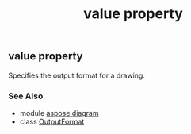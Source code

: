 ﻿---
title: value property
second_title: Aspose.Diagram for Python via .NET API References
description: 
type: docs
weight: 40
url: /python-net/aspose.diagram/outputformat/value/
is_root: false
---

## value property


Specifies the output format for a drawing.

### See Also
* module [aspose.diagram](../../)
* class [OutputFormat](/diagram/python-net/aspose.diagram/outputformat)
